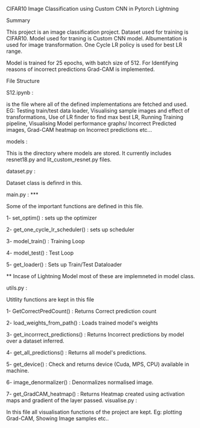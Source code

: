 CIFAR10 Image Classification using Custom CNN in Pytorch Lightning

Summary

This project is an image classification project. Dataset used for training is CIFAR10. Model used for traning is Custom CNN model. Albumentation is used for image transformation. One Cycle LR policy is used for best LR range.

Model is trained for 25 epochs, with batch size of 512. For Identifying reasons of incorrect predictions Grad-CAM is implemented.

File Structure

S12.ipynb :

is the file where all of the defined implementations are fetched and used. EG: Testing train/test data loader, Visualising sample images and effect of transformations, Use of LR finder to find max best LR, Running Training pipeline, Visualising Model performance graphs/ Incorrect Predicted images, Grad-CAM heatmap on Incorrect predictions etc...

models :

This is the directory where models are stored. It currently includes resnet18.py and lit_custom_resnet.py files.

dataset.py :

Dataset class is definrd in this.

main.py : ***

Some of the important functions are defined in this file.

1- set_optim() : sets up the optimizer

2- get_one_cycle_lr_scheduler() : sets up scheduler

3- model_train() : Training Loop

4- model_test() : Test Loop

5- get_loader() : Sets up Train/Test Dataloader

** Incase of Lightning Model most of these are implemneted in model class.

utils.py :

Utitlity functions are kept in this file

1- GetCorrectPredCount() : Returns Correct prediction count

2- load_weights_from_path() : Loads trained model's weights

3- get_incorrrect_predictions() : Returns Incorrect predictions by model over a dataset inferred.

4- get_all_predictions() : Returns all model's predictions.

5- get_device() : Check and returns device (Cuda, MPS, CPU) available in machine.

6- image_denormalizer() : Denormalizes normalised image.

7- get_GradCAM_heatmap() : Returns Heatmap created using activation maps and gradient of the layer passed.
visualise.py :

In this file all visualisation functions of the project are kept. Eg: plotting Grad-CAM, Showing Image samples etc..